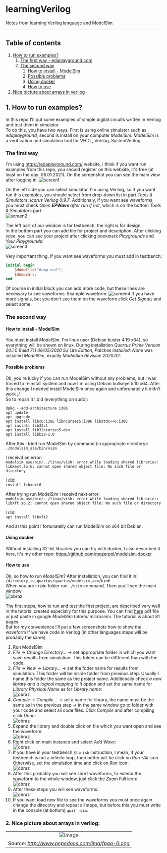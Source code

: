 # learningVerilog
Notes from learning Verilog language and ModelSim.
________________

## Table of contents <a name="tof"></a>
1. [How to run examples?](#1)
	1. [The first way - edaplayground.com](#11)
	2. [The second way](#12)
		1. [How to install - ModelSim](#121)
		2. [Possible problems](#122)
		3. [Using docker](#123)
		4. [How to use](#124)
2. [Nice picture about arrays in verilog](#2)

## 1. How to run examples? <a name="1"></a>
In this repo I'll put some examples of simple digital circuits written in 
Verilog and test them in simulator. <br/>
To do this, you have two ways. First is using online simulator such as 
*edaplayground*, second is install on your computer *ModelSim*. *ModelSim* is a
verification and simulation tool for VHDL, Verilog, SystemVerilog.

### The first way <a name="11"></a>
I'm using https://edaplayground.com/ website, I think if you want run examples 
from this repo, you should register on this website, it's free (at least on the 
day: 06.01.2021). On the screenshot you can see the main view after logging in. 
![screen1](https://user-images.githubusercontent.com/43972902/103824141-a1be5a80-5073-11eb-853b-98fcbf5e5f57.png)

On the left side you can select simulator. I'm using Verilog, so if you want run 
this examples, you should select from drop-down list in part *Tools & Simulators*: 
*Icarus Verilog 0.9.7*. Additionaly, if you want see waveforms, you must check 
*Open **EPWave** after run if not*, which is on the bottom *Tools & Simulators* 
part. <br/>
![screen2](https://user-images.githubusercontent.com/43972902/103824785-e1397680-5074-11eb-9ba5-60d55ea5976b.png)

The left part of our window is for testbench, the right is for design. <br/>
In the bottom part you can add tile for project and description. After clicking 
*save*, you can see your project after clicking bookmark *Playgrounds* and 
*Your Playgrounds*: <br/>
![screen3](https://user-images.githubusercontent.com/43972902/103824927-265da880-5075-11eb-8aa5-e93a198d14f6.png)

Very important thing. If you want see waveforms you must add in testbench:
``` verilog
initial begin
    $dumpfile("dump.vcd");
    $dumpvars;
end
```
Of course in initial block you can add more code, but these lines are necessary 
to see vaweforms. Example waveform:
![screen4](https://user-images.githubusercontent.com/43972902/103826398-0cbd6080-5077-11eb-8546-57f35a001551.png)
If you have more signals, but you don't see them on the waveform click 
*Get Signals* and select some.

### The second way <a name="12"></a>
#### How to install - ModelSim <a name="121"></a>
You must install *ModelSim*. I'm linux user (Debian buster 4.19 x64), so everything
will be shown on linux. During installation *Quartus Prime Version 20.1.0 Build 
711 06/05/2020 SJ Lite Edition, Patches Installed: None* was installed 
*ModelSim*, exactly *ModelSim Revision 2020.02*. <br/>

#### Possible problems <a name="122"></a>
Ok, you're lucky if you can run ModelSim without any problems, but I was forced
to reinstall system and now I'm using Debian bullseye 5.10 x64. After this change
I needed install ModelSim once again and unforunatelly it didn't work ;/ <br/>
So to repair it I did (everything on sudo): <br/>
```Shell
dpkg --add-architecture i386
apt update
apt upgrade
apt install libc6:i386 libncurses5:i386 libstdc++6:i386 
apt install lib32z1
apt install lib32ncurses5-dev
apt install libbz2-1.0
```

After this I tried run ModelSim by command (in appropirate directory): <br/>
`./modelsim_ase/bin/vsim`

I receivd an error: <br/>
`modelsim_ase/bin/../linux/vish: error while loading shared libraries: 
libXext.so.6: cannot open shared object file: No such file or directory`

I did: <br/>
`install libxext6`

After trying run ModelSim I receivd next error: <br/>
`modelsim_ase/bin/../linux/vish: error while loading shared libraries: 
libXft.so.2: cannot open shared object file: No such file or directory`

I did: <br/>
`apt install libxft2`

And at this point I fortunatelly can run ModelSim on x64 bit Debian.

#### Using docker <a name="123"></a>
Without installing 32-bit libraries you can try with docker, I also described it
here, it's my other repo: https://github.com/mozerpol/modelsim-docker

#### How to use <a name="124"></a>
Ok, so how to run *ModelSim*? After installation, you can find it in: <br/>
`/directory_to_quartus/quartus/modelsim_ase/bin#` <br/>
When you are in *bin* folder run `./vsim` command. Then you'll see the main window <br/>
![obraz](https://user-images.githubusercontent.com/43972902/117305629-3cdb0b80-ae7f-11eb-8081-fe239caa535f.png)

The first steps, how to run and test the first project, are described very well 
in the tutorial created especially for this purpose. You can find 
[here](https://www.microsemi.com/document-portal/doc_view/131618-modelsim-tutorial) 
pdf file or just paste in google *ModelSim tutorial microsemi*. The tutorial is 
about 81 pages. <br/> 
But for my convenience I'll put a few screenshots how to show the waveform if we 
have code in Verilog (in other languages steps will be probably the same).
1. Run ModelSim
2. *File* -> *Change Directory...* -> set appropriate folder in which you want 
save results from simulation. This folder can be diffferent than with the code.
3. *File* -> *New* -> *Library...* -> set the foder name for results from 
simulation. This folder will be inside folder from previous step. Usually I name 
this folder the same as the project name. Additionally check *a new library and 
a logical mapping to it* option and set the same name for *Library Physical Name* 
as for *Library name*: <br/>
![obraz](https://user-images.githubusercontent.com/43972902/117574053-8aec4b00-b0db-11eb-8567-efc3722b7328.png)
4. *Compile* -> *Compile...* -> set a name for library, the name must be the 
same as in the previous step -> in the same window go to folder with your code 
and select all code files. Click *Compile* and after compiling click *Done*: <br/>
![obraz](https://user-images.githubusercontent.com/43972902/117574157-1665dc00-b0dc-11eb-8a4f-3313bc6b65de.png)
5. Expand the library and double click on file which you want open and see the 
waveform: <br/>
![obraz](https://user-images.githubusercontent.com/43972902/117574257-912ef700-b0dc-11eb-8f34-3f69f0d2ea07.png)
6. Right click on main instance and select *Add Wave*: <br/>
![obraz](https://user-images.githubusercontent.com/43972902/117574370-0bf81200-b0dd-11eb-85bf-01a0a494b699.png)
7. If you have in your testbench `$finish` instruction, I mean, if your 
testbench is not a infinite loop, then better will be click on *Run -All* icon. 
Otherwise, set the simulation time and click on *Run* icon: <br/>
![obraz](https://user-images.githubusercontent.com/43972902/117574577-19fa6280-b0de-11eb-9a52-07b3c7ac15e7.png)
8. After this probably you will see short waveforms, to extend the waveform to 
the whole window, just click the *Zoom Full* icon: <br/>
![obraz](https://user-images.githubusercontent.com/43972902/117574673-87a68e80-b0de-11eb-8277-115e99f9d69c.png)
9. After these steps you will see waveforms: <br/>
![obraz](https://user-images.githubusercontent.com/43972902/117574719-b3297900-b0de-11eb-8d45-3469172f7b65.png)
10. If you want load new file to see the waveforms you must once again change 
the direcotry and repeat all steps, but before this you must write in the console 
(at bottom) `quit -sim`. 

### 2. Nice picture about arrays in verilog: <a name="2"></a>

||
|:--:|
| ![image](https://user-images.githubusercontent.com/43972902/129240935-f24d9937-de79-4396-a1fa-9cde75d9ed11.png) |
| Source: *http://www.pepedocs.com/img/fpga-0.png* |
